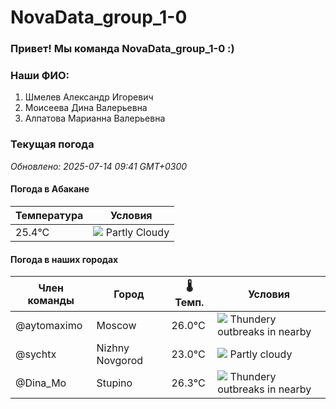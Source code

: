 # NovaData_group_1-0
### Привет! Мы команда NovaData_group_1-0 :)

### Наши ФИО:
1. Шмелев Александр Игоревич
2. Моисеева Дина Валерьевна
3. Алпатова Марианна Валерьевна

### Текущая погода
<!-- WEATHER:START -->
_Обновлено: 2025-07-14 09:41 GMT+0300_

#### Погода в Абакане

| Температура | Условия |
|-------------|----------|
| 25.4°C     | ![](https://cdn.weatherapi.com/weather/64x64/day/116.png) Partly Cloudy |

#### Погода в наших городах

| Член команды  | Город               | 🌡️ Темп.  | Условия          |
|---------------|---------------------|-----------|--------------------|
| @aytomaximo    | Moscow              |   26.0°C | ![](https://cdn.weatherapi.com/weather/64x64/day/200.png) Thundery outbreaks in nearby |
| @sychtx        | Nizhny Novgorod     |   23.0°C | ![](https://cdn.weatherapi.com/weather/64x64/day/116.png) Partly cloudy |
| @Dina_Mo       | Stupino             |   26.3°C | ![](https://cdn.weatherapi.com/weather/64x64/day/200.png) Thundery outbreaks in nearby |

<!-- WEATHER:END -->
